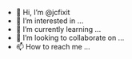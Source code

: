 - 👋 Hi, I’m @jcfixit
- 👀 I’m interested in ...
- 🌱 I’m currently learning ...
- 💞️ I’m looking to collaborate on ...
- 📫 How to reach me ...

<!---
jcfixit/jcfixit is a ✨ special ✨ repository because its `README.md` (this file) appears on your GitHub profile.
You can click the Preview link to take a look at your changes.
--->
